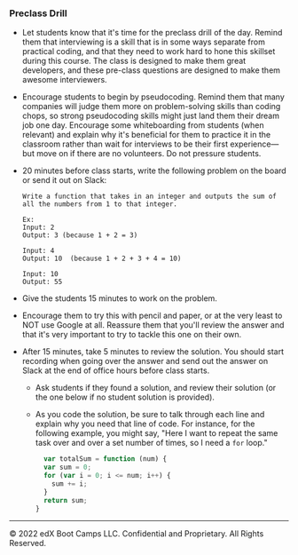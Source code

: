 ### Preclass Drill

* Let students know that it's time for the preclass drill of the day. Remind them that interviewing is a skill that is in some ways separate from practical coding, and that they need to work hard to hone this skillset during this course. The class is designed to make them great developers, and these pre-class questions are designed to make them awesome interviewers.

* Encourage students to begin by pseudocoding. Remind them that many companies will judge them more on problem-solving skills than coding chops, so strong pseudocoding skills might just land them their dream job one day. Encourage some whiteboarding from students (when relevant) and explain why it's beneficial for them to practice it in the classroom rather than wait for interviews to be their first experience&mdash;but move on if there are no volunteers. Do not pressure students.

* 20 minutes before class starts, write the following problem on the board or send it out on Slack:

  ```
  Write a function that takes in an integer and outputs the sum of all the numbers from 1 to that integer.

  Ex:
  Input: 2
  Output: 3 (because 1 + 2 = 3)

  Input: 4
  Output: 10  (because 1 + 2 + 3 + 4 = 10)

  Input: 10
  Output: 55
  ```

* Give the students 15 minutes to work on the problem. 

* Encourage them to try this with pencil and paper, or at the very least to NOT use Google at all. Reassure them that you'll review the answer and that it's very important to try to tackle this one on their own.

* After 15 minutes, take 5 minutes to review the solution. You should start recording when going over the answer and send out the answer on Slack at the end of office hours before class starts.

  * Ask students if they found a solution, and review their solution (or the one below if no student solution is provided).

  * As you code the solution, be sure to talk through each line and explain why you need that line of code. For instance, for the following example, you might say, "Here I want to repeat the same task over and over a set number of times, so I need a `for` loop."

    ```js
      var totalSum = function (num) {
      var sum = 0;
      for (var i = 0; i <= num; i++) {
        sum += i;
      }
      return sum;
    }
    ```

---

© 2022 edX Boot Camps LLC. Confidential and Proprietary. All Rights Reserved.
